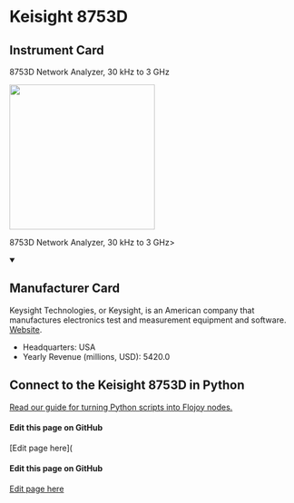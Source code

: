 
# Keisight 8753D

## Instrument Card

<div className="flex">

<div>

8753D Network Analyzer, 30 kHz to 3 GHz

</div>

<img width="256" src="https://v5.airtableusercontent.com/v1/19/19/1691539200000/S67ZstcvTmNttCLpjveduw/nbKIIDOsGZBTKeimHEm-E8QxHTWpG9xPUwMUZEFKcTpbcgOQsYlHOtyp0eOfAW1KvVAifmBA2TKb533F5oIm3P5MxMh4xnT1hfCPb-UDRN8/GrwD_qhrtETMJ-33S1M3Qnx8Phn3WY6_YMVV7lW3xCU"/>

</div>

8753D Network Analyzer, 30 kHz to 3 GHz>

<details open>
<summary><h2>Manufacturer Card</h2></summary>

Keysight Technologies, or Keysight, is an American company that manufactures electronics test and measurement equipment and software. <a href="https://www.keysight.com/us/en/home.html">Website</a>.

<ul>
  <li>Headquarters: USA</li>
  <li>Yearly Revenue (millions, USD): 5420.0</li>
</ul>
</details>

## Connect to the Keisight 8753D in Python

[Read our guide for turning Python scripts into Flojoy nodes.](https://docs.flojoy.ai/custom-nodes/creating-custom-node/)

<SectionBreak />

[//]: # (Edit page on GitHub)

#### Edit this page on GitHub

[Edit page here](<SectionBreak />

[//]: # (Edit page on GitHub)

#### Edit this page on GitHub

[Edit page here](https://github.com/flojoy-ai/docs/blob/main/docs/instruments-database/Network%20Analyzers/Keysight-8753D/Keysight-8753D.md)
